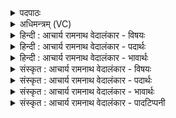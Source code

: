 <details><summary>पदपाठः</summary>

व꣣य꣢म्। उ꣣। त्वा। तदि꣡द꣢र्थाः। त꣣दि꣢त्। अर्थाः। इ꣡न्द्र꣢꣯। त्वा꣣य꣡न्तः꣢। स꣡खा꣢꣯यः। स। खा꣣यः। क꣡ण्वाः꣢꣯। उ꣣क्थे꣡भिः꣢। ज꣣रन्ते। ७१९।
</details>

<details><summary>अधिमन्त्रम् (VC)</summary>

- इन्द्रः
- मेधातिथिः काण्वः प्रियमेधश्चाङ्गिरसः
- गायत्री
- षड्जः
</details>

<details><summary>हिन्दी : आचार्य रामनाथ वेदालंकार - विषयः</summary>

प्रथम ऋचा पूर्वार्चिक में क्रमाङ्क १५७ पर परमात्मोपासना के विषय में व्याख्यात हो चुकी है। यहाँ शिष्यगण आचार्य को कह रहे हैं।
</details>

<details><summary>हिन्दी : आचार्य रामनाथ वेदालंकार - पदार्थः</summary>

पदार्थान्वयभाषाः -  हे आचार्यप्रवर! (तदिदर्थाः)वह लौकिक विद्या तथा ब्रह्मविद्या का अध्ययन ही जिनका उद्देश्य है,ऐसे(वयम्)हम विद्यार्थी(त्वा)आपके समीप आते हैं। हे(इन्द्र)विद्याओं के अधिपति! (सखायः)सहाध्यायी हम(त्वायन्तः)आपको चाहते हैं। सभी(कण्वाः)मेधावी विद्यार्थी(उक्थेभिः)स्तोत्रों से आपकी(जरन्ते)स्तुति करते हैं ॥१॥
</details>

<details><summary>हिन्दी : आचार्य रामनाथ वेदालंकार - भावार्थः</summary>

भावार्थभाषाः -  शिष्यों को चाहिये कि गुरुओं के प्रति सदा ही विनय का व्यवहार करें,नित्य उनकी सेवा करें। कहा भी है—पढ़ाए हुए जो विप्र छात्र मन-वाणी-कर्म से गुरु का आदर नहीं करते,वे गुरु के कृपापात्र नहीं बनते और न ही पढ़ी हुई विद्या उनकी रक्षा करती है(निरुक्त २।४)॥१॥
</details>

<details><summary>संस्कृत : आचार्य रामनाथ वेदालंकार - विषयः</summary>

तत्र प्रथमा ऋक् पूर्वार्चिके १५७ क्रमाङ्के परमात्मार्चनविषये व्याख्याता। अत्र शिष्या आचार्यं निवेदयन्ति।
</details>

<details><summary>संस्कृत : आचार्य रामनाथ वेदालंकार - पदार्थः</summary>

पदार्थान्वयभाषाः -  हे आचार्यप्रवर! (तदिदर्थाः)तदित् तदेव लौकिकविद्याब्रह्मविद्याध्ययनम्(अर्थः)प्रयोजनं येषां तथाविधाः(वयम्)विद्यार्थिनः(त्वा)त्वाम्,उपैमः इति शेषः। हे(इन्द्र)विद्याधिपते! (सखायः)सहाध्यायिनो वयम्(त्वायन्तः)त्वां कामयमानाः स्मः। सर्वे एव(कण्वाः)मेधाविनो विद्यार्थिनः(उक्थेभिः)स्तोत्रैः,त्वाम्(जरन्ते)स्तुवन्ति ॥१॥
</details>

<details><summary>संस्कृत : आचार्य रामनाथ वेदालंकार - भावार्थः</summary>

भावार्थभाषाः -  शिष्यैर्गुरून् प्रति सदैव विनयेन वर्तनीयं,नित्यं ते परिचरणीयाश्च। उक्तञ्च यथा,“अध्यापिता ये गुरुं नाद्रियन्ते विप्रा वाचा मनसा कर्मणा वा। यथैव ते न गुरोर्भोजनीयास्तथैव तान्न भुनक्ति श्रुतं तत्”(निरु० २।४)इति ॥१॥
</details>

<details><summary>संस्कृत : आचार्य रामनाथ वेदालंकार - पादटिप्पनी</summary>

टिप्पणी:   ३.ऋ० ८।२।१६,अथ० २०।१८।१,साम० १५७।
</details>